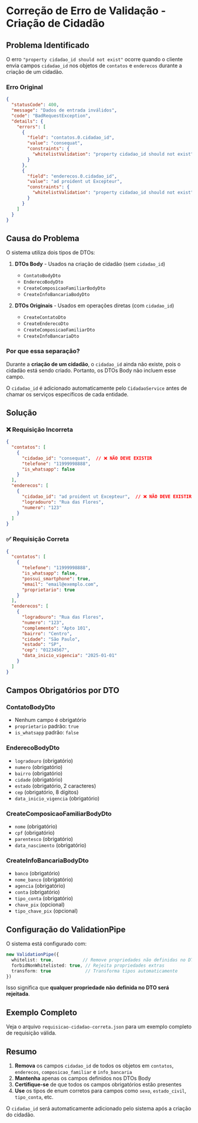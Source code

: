 # Correção de Erro de Validação - Criação de Cidadão

## Problema Identificado

O erro `"property cidadao_id should not exist"` ocorre quando o cliente envia campos `cidadao_id` nos objetos de `contatos` e `enderecos` durante a criação de um cidadão.

### Erro Original
```json
{
  "statusCode": 400,
  "message": "Dados de entrada inválidos",
  "code": "BadRequestException",
  "details": {
    "errors": [
      {
        "field": "contatos.0.cidadao_id",
        "value": "consequat",
        "constraints": {
          "whitelistValidation": "property cidadao_id should not exist"
        }
      },
      {
        "field": "enderecos.0.cidadao_id",
        "value": "ad proident ut Excepteur",
        "constraints": {
          "whitelistValidation": "property cidadao_id should not exist"
        }
      }
    ]
  }
}
```

## Causa do Problema

O sistema utiliza dois tipos de DTOs:

1. **DTOs Body** - Usados na criação de cidadão (sem `cidadao_id`)
   - `ContatoBodyDto`
   - `EnderecoBodyDto`
   - `CreateComposicaoFamiliarBodyDto`
   - `CreateInfoBancariaBodyDto`

2. **DTOs Originais** - Usados em operações diretas (com `cidadao_id`)
   - `CreateContatoDto`
   - `CreateEnderecoDto`
   - `CreateComposicaoFamiliarDto`
   - `CreateInfoBancariaDto`

### Por que essa separação?

Durante a **criação de um cidadão**, o `cidadao_id` ainda não existe, pois o cidadão está sendo criado. Portanto, os DTOs Body não incluem esse campo.

O `cidadao_id` é adicionado automaticamente pelo `CidadaoService` antes de chamar os serviços específicos de cada entidade.

## Solução

### ❌ Requisição Incorreta
```json
{
  "contatos": [
    {
      "cidadao_id": "consequat",  // ❌ NÃO DEVE EXISTIR
      "telefone": "11999998888",
      "is_whatsapp": false
    }
  ],
  "enderecos": [
    {
      "cidadao_id": "ad proident ut Excepteur",  // ❌ NÃO DEVE EXISTIR
      "logradouro": "Rua das Flores",
      "numero": "123"
    }
  ]
}
```

### ✅ Requisição Correta
```json
{
  "contatos": [
    {
      "telefone": "11999998888",
      "is_whatsapp": false,
      "possui_smartphone": true,
      "email": "email@exemplo.com",
      "proprietario": true
    }
  ],
  "enderecos": [
    {
      "logradouro": "Rua das Flores",
      "numero": "123",
      "complemento": "Apto 101",
      "bairro": "Centro",
      "cidade": "São Paulo",
      "estado": "SP",
      "cep": "01234567",
      "data_inicio_vigencia": "2025-01-01"
    }
  ]
}
```

## Campos Obrigatórios por DTO

### ContatoBodyDto
- Nenhum campo é obrigatório
- `proprietario` padrão: `true`
- `is_whatsapp` padrão: `false`

### EnderecoBodyDto
- `logradouro` (obrigatório)
- `numero` (obrigatório)
- `bairro` (obrigatório)
- `cidade` (obrigatório)
- `estado` (obrigatório, 2 caracteres)
- `cep` (obrigatório, 8 dígitos)
- `data_inicio_vigencia` (obrigatório)

### CreateComposicaoFamiliarBodyDto
- `nome` (obrigatório)
- `cpf` (obrigatório)
- `parentesco` (obrigatório)
- `data_nascimento` (obrigatório)

### CreateInfoBancariaBodyDto
- `banco` (obrigatório)
- `nome_banco` (obrigatório)
- `agencia` (obrigatório)
- `conta` (obrigatório)
- `tipo_conta` (obrigatório)
- `chave_pix` (opcional)
- `tipo_chave_pix` (opcional)

## Configuração do ValidationPipe

O sistema está configurado com:
```typescript
new ValidationPipe({
  whitelist: true,           // Remove propriedades não definidas no DTO
  forbidNonWhitelisted: true, // Rejeita propriedades extras
  transform: true             // Transforma tipos automaticamente
})
```

Isso significa que **qualquer propriedade não definida no DTO será rejeitada**.

## Exemplo Completo

Veja o arquivo `requisicao-cidadao-correta.json` para um exemplo completo de requisição válida.

## Resumo

1. **Remova** os campos `cidadao_id` de todos os objetos em `contatos`, `enderecos`, `composicao_familiar` e `info_bancaria`
2. **Mantenha** apenas os campos definidos nos DTOs Body
3. **Certifique-se** de que todos os campos obrigatórios estão presentes
4. **Use** os tipos de enum corretos para campos como `sexo`, `estado_civil`, `tipo_conta`, etc.

O `cidadao_id` será automaticamente adicionado pelo sistema após a criação do cidadão.